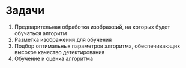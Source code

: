 # Задачи
1. Предварительная обработка изображеий, на которых будет обучаться алгоритм
2. Разметка изображений для обучения
3. Подбор оптимальных параметров алгоритма, обеспечивающих высокое качество детектирования
4. Обучение и оценка алгоритма